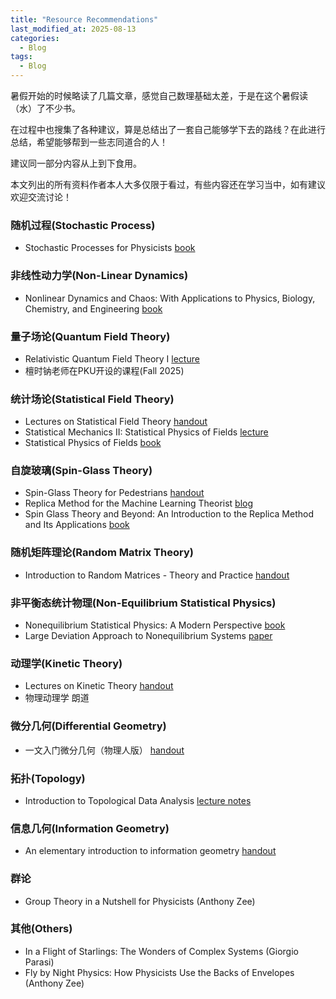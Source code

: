 ```yaml
---
title: "Resource Recommendations"
last_modified_at: 2025-08-13
categories:
  - Blog
tags:
  - Blog
---
```

暑假开始的时候略读了几篇文章，感觉自己数理基础太差，于是在这个暑假读（水）了不少书。

在过程中也搜集了各种建议，算是总结出了一套自己能够学下去的路线？在此进行总结，希望能够帮到一些志同道合的人！

建议同一部分内容从上到下食用。

本文列出的所有资料作者本人大多仅限于看过，有些内容还在学习当中，如有建议欢迎交流讨论！
### 随机过程(Stochastic Process)
- Stochastic Processes for Physicists [book](https://doi.org/10.1017/CBO9780511815980)

### 非线性动力学(Non-Linear Dynamics)
- Nonlinear Dynamics and Chaos: With Applications to Physics, Biology, Chemistry, and Engineering [book](https://doi.org/10.1201/9780429492563)

### 量子场论(Quantum Field Theory)
- Relativistic Quantum Field Theory I [lecture](https://ocw.mit.edu/courses/8-323-relativistic-quantum-field-theory-i-spring-2023/)
- 檀时钠老师在PKU开设的课程(Fall 2025)

### 统计场论(Statistical Field Theory)
- Lectures on Statistical Field Theory [handout](https://www.damtp.cam.ac.uk/user/tong/sft.html)
- Statistical Mechanics II: Statistical Physics of Fields [lecture](https://ocw.mit.edu/courses/8-334-statistical-mechanics-ii-statistical-physics-of-fields-spring-2014/)
- Statistical Physics of Fields [book](https://doi.org/10.1017/CBO9780511815881)

### 自旋玻璃(Spin-Glass Theory)
- Spin-Glass Theory for Pedestrians [handout](https://arxiv.org/abs/cond-mat/0505032)
- Replica Method for the Machine Learning Theorist [blog](https://windowsontheory.org/2021/08/11/replica-method-for-the-machine-learning-theorist-part-1-of-2/)
- Spin Glass Theory and Beyond: An Introduction to the Replica Method and Its Applications [book](https://doi.org/10.1142/0271)

### 随机矩阵理论(Random Matrix Theory)
- Introduction to Random Matrices - Theory and Practice [handout](https://arxiv.org/abs/1712.07903)

### 非平衡态统计物理(Non-Equilibrium Statistical Physics)
- Nonequilibrium Statistical Physics: A Modern Perspective [book](https://doi.org/10.1017/9781107278974)
- Large Deviation Approach to Nonequilibrium Systems [paper](https://arxiv.org/abs/1110.5216)

### 动理学(Kinetic Theory)
- Lectures on Kinetic Theory [handout](http://www.damtp.cam.ac.uk/user/tong/kinetic.html)
- 物理动理学 朗道

### 微分几何(Differential Geometry)
- 一文入门微分几何（物理人版） [handout](https://zhuanlan.zhihu.com/p/629852598)

### 拓扑(Topology)
- Introduction to Topological Data Analysis [lecture notes](https://ti.inf.ethz.ch/ew/courses/TDA25/Script.pdf)

### 信息几何(Information Geometry)
- An elementary introduction to information geometry [handout](https://arxiv.org/abs/1808.08271)

### 群论
- Group Theory in a Nutshell for Physicists (Anthony Zee)

### 其他(Others)
- In a Flight of Starlings: The Wonders of Complex Systems (Giorgio Parasi)
- Fly by Night Physics: How Physicists Use the Backs of Envelopes (Anthony Zee)